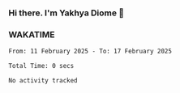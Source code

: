 ### Hi there. I'm Yakhya Diome 👋

### WAKATIME
<!--START_SECTION:waka-->

```txt
From: 11 February 2025 - To: 17 February 2025

Total Time: 0 secs

No activity tracked
```

<!--END_SECTION:waka-->
